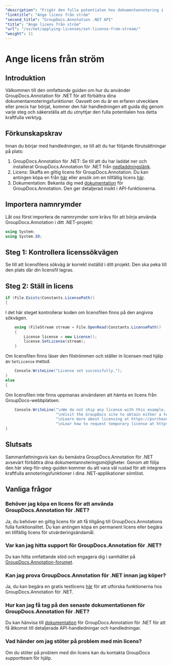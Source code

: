 ```yaml
---
"description": "Frigör den fulla potentialen hos dokumentannotering i .NET med GroupDocs.Annotation. Följ vår steg-för-steg-guide för sömlös integration."
"linktitle": "Ange licens från ström"
"second_title": "GroupDocs.Annotation .NET API"
"title": "Ange licens från ström"
"url": "/sv/net/applying-licenses/set-license-from-stream/"
"weight": 11
---
```


# Ange licens från ström

## Introduktion
Välkommen till den omfattande guiden om hur du använder GroupDocs.Annotation för .NET för att förbättra dina dokumentannoteringsfunktioner. Oavsett om du är en erfaren utvecklare eller precis har börjat, kommer den här handledningen att guida dig genom varje steg och säkerställa att du utnyttjar den fulla potentialen hos detta kraftfulla verktyg.
## Förkunskapskrav
Innan du börjar med handledningen, se till att du har följande förutsättningar på plats:
1. GroupDocs.Annotation för .NET: Se till att du har laddat ner och installerat GroupDocs.Annotation för .NET från [nedladdningslänk](https://releases.groupdocs.com/annotation/net/).
2. Licens: Skaffa en giltig licens för GroupDocs.Annotation. Du kan antingen köpa en från [här](https://purchase.groupdocs.com/buy) eller ansök om en tillfällig licens [här](https://purchase.groupdocs.com/temporary-license/).
3. Dokumentation: Bekanta dig med [dokumentation](https://tutorials.groupdocs.com/annotation/net/) för GroupDocs.Annotation. Den ger detaljerad insikt i API-funktionerna.

## Importera namnrymder
Låt oss först importera de namnrymder som krävs för att börja använda GroupDocs.Annotation i ditt .NET-projekt:
```csharp
using System;
using System.IO;
```

## Steg 1: Kontrollera licenssökvägen
Se till att licensfilens sökväg är korrekt inställd i ditt projekt. Den ska peka till den plats där din licensfil lagras.
## Steg 2: Ställ in licens
```csharp
if (File.Exists(Constants.LicensePath))
{
```
I det här steget kontrollerar koden om licensfilen finns på den angivna sökvägen.
```csharp
    using (FileStream stream = File.OpenRead(Constants.LicensePath))
    {
        License license = new License();
        license.SetLicense(stream);
    }
```
Om licensfilen finns läser den filströmmen och ställer in licensen med hjälp av `SetLicense` metod.
```csharp
    Console.WriteLine("License set successfully.");
}
else
{
```
Om licensfilen inte finns uppmanas användaren att hämta en licens från GroupDocs-webbplatsen.
```csharp
    Console.WriteLine("\nWe do not ship any license with this example. " +
                      "\nVisit the GroupDocs site to obtain either a temporary or permanent license. " +
                      "\nLearn more about licensing at https://purchase.groupdocs.com/faqs/licensing. " +
                      "\nLear how to request temporary license at https://purchase.groupdocs.com/temporary-license.");
}
```

## Slutsats
Sammanfattningsvis kan du bemästra GroupDocs.Annotation för .NET avsevärt förbättra dina dokumentannoteringsmöjligheter. Genom att följa den här steg-för-steg-guiden kommer du att vara väl rustad för att integrera kraftfulla annoteringsfunktioner i dina .NET-applikationer sömlöst.
## Vanliga frågor
### Behöver jag köpa en licens för att använda GroupDocs.Annotation för .NET?
Ja, du behöver en giltig licens för att få tillgång till GroupDocs.Annotations fulla funktionalitet. Du kan antingen köpa en permanent licens eller begära en tillfällig licens för utvärderingsändamål.
### Var kan jag hitta support för GroupDocs.Annotation för .NET?
Du kan hitta omfattande stöd och engagera dig i samhället på [GroupDocs.Annotation-forumet](https://forum.groupdocs.com/c/annotation/10).
### Kan jag prova GroupDocs.Annotation för .NET innan jag köper?
Ja, du kan begära en gratis testlicens [här](https://releases.groupdocs.com/) för att utforska funktionerna hos GroupDocs.Annotation för .NET.
### Hur kan jag få tag på den senaste dokumentationen för GroupDocs.Annotation för .NET?
Du kan hänvisa till [dokumentation](https://tutorials.groupdocs.com/annotation/net/) för GroupDocs.Annotation för .NET för att få åtkomst till detaljerade API-handledningar och handledningar.
### Vad händer om jag stöter på problem med min licens?
Om du stöter på problem med din licens kan du kontakta GroupDocs supportteam för hjälp.